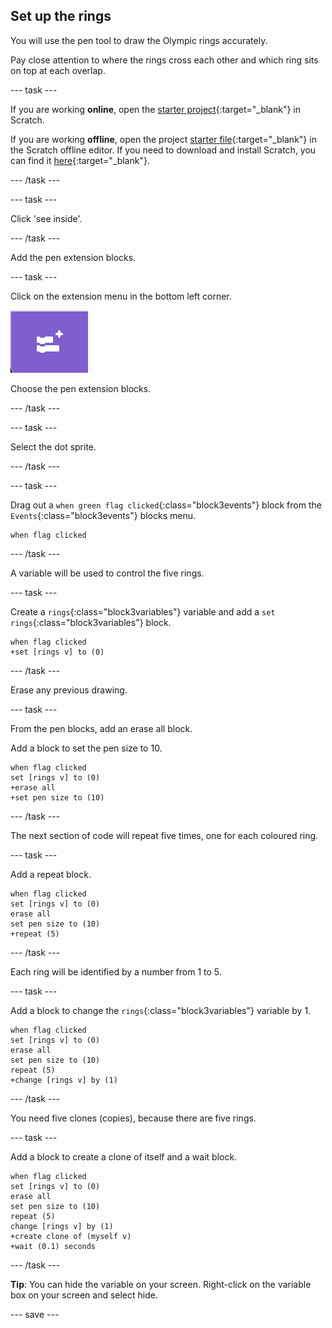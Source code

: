 ## Set up the rings

You will use the pen tool to draw the Olympic rings accurately. 

Pay close attention to where the rings cross each other and which ring sits on top at each overlap.

--- task ---

If you are working **online**, open the [starter project](https://scratch.mit.edu/projects/1048263697/){:target="_blank"} in Scratch.
 
If you are working **offline**, open the project [starter file](https://rpf.io/p/en/olympic-rings-go){:target="_blank"} in the Scratch offline editor. If you need to download and install Scratch, you can find it [here](https://scratch.mit.edu/download){:target="_blank"}.

--- /task ---

--- task ---

Click 'see inside'.

--- /task ---

Add the pen extension blocks.

--- task ---

Click on the extension menu in the bottom left corner.

![The extension menu](images/extension_menu.png)

Choose the pen extension blocks.

--- /task ---

--- task ---

Select the dot sprite.

--- /task ---

--- task ---

Drag out a `when green flag clicked`{:class="block3events"} block from the `Events`{:class="block3events"} blocks menu.

```blocks3
when flag clicked
```

--- /task ---

A variable will be used to control the five rings.

--- task ---

Create a `rings`{:class="block3variables"} variable and add a `set rings`{:class="block3variables"} block. 

```blocks3
when flag clicked
+set [rings v] to (0)
```

--- /task ---

Erase any previous drawing.

--- task ---

From the pen blocks, add an erase all block.

Add a block to set the pen size to 10.

```blocks3
when flag clicked
set [rings v] to (0)
+erase all
+set pen size to (10)
```

--- /task ---

The next section of code will repeat five times, one for each coloured ring. 

--- task ---

Add a repeat block. 

```blocks3
when flag clicked
set [rings v] to (0)
erase all
set pen size to (10)
+repeat (5)
```

--- /task ---

Each ring will be identified by a number from 1 to 5.

--- task ---

Add a block to change the `rings`{:class="block3variables"} variable by 1. 

```blocks3
when flag clicked
set [rings v] to (0)
erase all
set pen size to (10)
repeat (5)
+change [rings v] by (1)
```

--- /task ---

You need five clones (copies), because there are five rings.

--- task ---

Add a block to create a clone of itself and a wait block.


```blocks3
when flag clicked
set [rings v] to (0)
erase all
set pen size to (10)
repeat (5)
change [rings v] by (1)
+create clone of (myself v)
+wait (0.1) seconds
```

--- /task ---

**Tip**: You can hide the variable on your screen. 
Right-click on the variable box on your screen and select hide.

--- save ---
